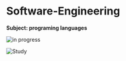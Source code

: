 # Software-Engineering
**Subject: programing languages**

![in progress](https://img.freepik.com/premium-vector/update-system-icon-loading-bar-progress-load-sign-upgrade-update-refresh-upgrade-system-icon-concept-upgrade-application-progress-icon-graphic-web-design-template-ui-web-mobile-app_435184-161.jpg)

![Study](https://www.computerhope.com/jargon/s/software-engineering.jpg)

